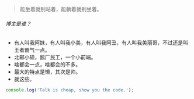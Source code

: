 > 能坐着就别站着，能躺着就别坐着。

###### 博主是谁？

* 有人叫我阿妹，有人叫我小美，有人叫我阿丑，有人叫我美丽哥，不过还是叫王者霸气一点。
* 北邮小硕，鹅厂民工，一个小前端。
* 啥都会一点，啥都会的不多。
* 最大的特点是懒，其次是帅。
* 就这些。

```js
console.log('Talk is cheap, show you the code.');
```